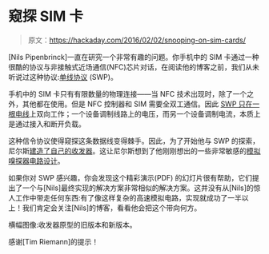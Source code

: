 # 窥探 SIM 卡

> 原文：<https://hackaday.com/2016/02/02/snooping-on-sim-cards/>

[Nils Pipenbrinck]一直在研究一个非常有趣的问题。你手机中的 SIM 卡通过一种很酷的协议与非接触式近场通信(NFC)芯片对话，在阅读他的博客之前，我们从未听说过这种协议:[单线协议](https://trungvo.wordpress.com/2012/11/29/single-wire-protocol/) (SWP)。

手机中的 SIM 卡只有有限数量的物理连接——当 NFC 技术出现时，除了一个之外，其他都在使用。但是 NFC 控制器和 SIM 需要全双工通信。因此 [SWP 只在一根电线](http://hilbert-space.de/?p=93)上双向工作；一个设备调制线路上的电压，而另一个设备调制电流，本质上是通过接入和断开负载。

这种信令协议使得窥探这条数据线变得棘手。因此，为了开始他与 SWP 的探索，尼尔斯[建造了自己的收发器](http://hilbert-space.de/?p=156)。这让尼尔斯想到了他刚刚想出的一些非常敏感的[模拟嗅探器电路设计](http://hilbert-space.de/?p=168)。

如果你对 SWP 感兴趣，你会发现这个精彩演示(PDF) 的幻灯片很有帮助，它们提出了一个与[Nils]最终实现的解决方案非常相似的解决方案。这并没有从[Nils]的惊人工作中带走任何东西:有了像这样复杂的高速模拟电路，实现就成功了一半以上！我们肯定会关注[Nils]的博客，看看他会把这个带向何方。

横幅图像:收发器原型的旧版本和新版本。

感谢[Tim Riemann]的提示！